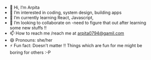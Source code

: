- 👋 Hi, I’m Arpita 
- 👀 I’m interested in coding, system design, building apps
- 🌱 I’m currently learning React, Javascript,
- 💞️ I’m looking to collaborate on -need to figure that out after learning some new stuffs !!
- 📫 How to reach me /reach me at arpita0794@gamil.com
- 😄 Pronouns: she/her
- ⚡ Fun fact: Doesn't matter !! Things which are fun for me might be boring for others :-P

<!---
codebyArp/codebyArp is a ✨ special ✨ repository because its `README.md` (this file) appears on your GitHub profile.
You can click the Preview link to take a look at your changes.
--->
